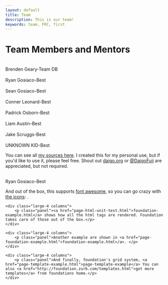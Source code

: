 ```yaml
---
layout: default
title: Team
description: This is our team!
keywords: team, FRC, first
---
```


<h1>Team Members and Mentors</h1>


<p><br>Brenden Geary-Team DB</br> <br>Ryan Gosiaco-Best</br> <br>Sean Gosiaco-Best</br> <br>Conner Leonard-Best</br> <br>Padrick Osborn-Best</br> <br>Liam Austin-Best</br> <br>Jake Scruggs-Best</br> <br>UNKNOWN KID-Best</br> </p>

<p>You can see all <a href="https://github.com/daigofuji/jekyll-foundation-5-starter/tree/gh-pages"><i class="fa fa-github"> 	
</i> my sources here</a>. I created this for my personal use, but if you'd like to use it, please feel free. Shout out <a href="http://daigo.org">daigo.org</a> or <a href="http://twitter.com/DaigoFuji">@DaigoFuji</a> are appreciated, but not required.</p>

<div class="panel callout radius"> <br>Ryan Gosiaco-Best</br> </div>

<p>And out of the box, this supports <a href="http://fortawesome.github.io/Font-Awesome/">
	<i class="fa fa-flag fa-lg">	
	</i>
	font awesome</a>, so you can go crazy with <a href="http://fortawesome.github.io/Font-Awesome/icons/">the icons</a>: <i class="fa fa-bitcoin fa-lg">	
	</i> <i class="fa fa-cog fa-spin fa-lg">
	</i>. </p> 


<div class="row"> 

	<div class="large-4 columns">
		<p class="panel"><a href="page-html-unit-test.html">foundation-example.html</a> shows how all the html tags are rendered. Foundation takes care of those out of the box.</p>
	</div>

	<div class="large-4 columns">
		<p class="panel">Another example are shown in <a href="page-foundation-example.html">foundation-example.html</a>. </p>
	</div>

	<div class="large-4 columns">
		<p class="panel">And finally, foundation's grid system, <a href="page-template-example.html">page-template-example</a> You can also <a href="http://foundation.zurb.com/templates.html">get more templates</a> from foundations home.</p>
	</div>

</div>
